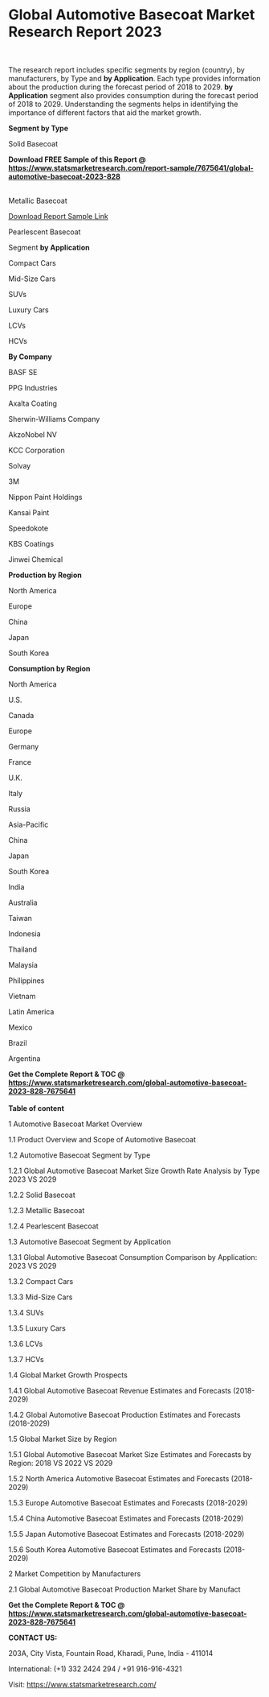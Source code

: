 <h1>Global Automotive Basecoat Market Research Report 2023</h1><br/><p>The research report includes specific segments by region (country), by manufacturers, by Type and <strong>by Application</strong>. Each type provides information about the production during the forecast period of 2018 to 2029. <strong>by Application</strong> segment also provides consumption during the forecast period of 2018 to 2029. Understanding the segments helps in identifying the importance of different factors that aid the market growth.</p><p><strong>Segment by Type</strong></p><p>Solid Basecoat</p><div><b>Download FREE Sample of this Report @ <a href="https://www.statsmarketresearch.com/download-free-sample/7675641/global-automotive-basecoat-2023-828">https://www.statsmarketresearch.com/report-sample/7675641/global-automotive-basecoat-2023-828</a></b></div><br><p>Metallic Basecoat</p><p><a href="https://www.statsmarketresearch.com/download-free-sample/7675641/global-automotive-basecoat-2023-828">Download Report Sample Link</a></p><p>Pearlescent Basecoat</p><p>Segment <strong>by Application</strong></p><p>Compact Cars</p><p>Mid-Size Cars</p><p>SUVs</p><p>Luxury Cars</p><p>LCVs</p><p>HCVs</p><p><strong>By Company</strong></p><p>BASF SE</p><p>PPG Industries</p><p>Axalta Coating</p><p>Sherwin-Williams Company</p><p>AkzoNobel NV</p><p>KCC Corporation</p><p>Solvay</p><p>3M</p><p>Nippon Paint Holdings</p><p>Kansai Paint</p><p>Speedokote</p><p>KBS Coatings</p><p>Jinwei Chemical</p><p><strong>Production by Region</strong></p><p>North America</p><p>Europe</p><p>China</p><p>Japan</p><p>South Korea</p><p><strong>Consumption by Region</strong></p><p>North America</p><p>U.S.</p><p>Canada</p><p>Europe</p><p>Germany</p><p>France</p><p>U.K.</p><p>Italy</p><p>Russia</p><p>Asia-Pacific</p><p>China</p><p>Japan</p><p>South Korea</p><p>India</p><p>Australia</p><p>Taiwan</p><p>Indonesia</p><p>Thailand</p><p>Malaysia</p><p>Philippines</p><p>Vietnam</p><p>Latin America</p><p>Mexico</p><p>Brazil</p><p>Argentina</p><div><b>Get the Complete Report & TOC @ <a href="https://www.statsmarketresearch.com/global-automotive-basecoat-2023-828-7675641">https://www.statsmarketresearch.com/global-automotive-basecoat-2023-828-7675641</a></b></div><br><b>Table of content</b><p>1 Automotive Basecoat Market Overview<br />
 
  1.1 Product Overview and Scope of Automotive Basecoat<br />
 
  1.2 Automotive Basecoat Segment by Type<br />
 
  1.2.1 Global Automotive Basecoat Market Size Growth Rate Analysis by Type 2023 VS 2029<br />
 
  1.2.2 Solid Basecoat<br />
 
  1.2.3 Metallic Basecoat<br />
 
  1.2.4 Pearlescent Basecoat<br />
 
  1.3 Automotive Basecoat Segment by Application<br />
 
  1.3.1 Global Automotive Basecoat Consumption Comparison by Application: 2023 VS 2029<br />
 
  1.3.2 Compact Cars<br />
 
  1.3.3 Mid-Size Cars<br />
 
  1.3.4 SUVs<br />
 
  1.3.5 Luxury Cars<br />
 
  1.3.6 LCVs<br />
 
  1.3.7 HCVs<br />
 
  1.4 Global Market Growth Prospects<br />
 
  1.4.1 Global Automotive Basecoat Revenue Estimates and Forecasts (2018-2029)<br />
 
  1.4.2 Global Automotive Basecoat Production Estimates and Forecasts (2018-2029)<br />
 
  1.5 Global Market Size by Region<br />
 
  1.5.1 Global Automotive Basecoat Market Size Estimates and Forecasts by Region: 2018 VS 2022 VS 2029<br />
 
  1.5.2 North America Automotive Basecoat Estimates and Forecasts (2018-2029)<br />
 
  1.5.3 Europe Automotive Basecoat Estimates and Forecasts (2018-2029)<br />
 
  1.5.4 China Automotive Basecoat Estimates and Forecasts (2018-2029)<br />
 
  1.5.5 Japan Automotive Basecoat Estimates and Forecasts (2018-2029)<br />
 
  1.5.6 South Korea Automotive Basecoat Estimates and Forecasts (2018-2029)<br />
 
 2 Market Competition by Manufacturers<br />
 
  2.1 Global Automotive Basecoat Production Market Share by Manufact<br><div><b>Get the Complete Report & TOC @ <a href="https://www.statsmarketresearch.com/global-automotive-basecoat-2023-828-7675641">https://www.statsmarketresearch.com/global-automotive-basecoat-2023-828-7675641</a></b></div></p>
 
 <b>CONTACT US:</b><br>
 
 203A, City Vista, Fountain Road, Kharadi, Pune, India - 411014 <br>
 
 International: (+1) 332 2424 294 / +91 916-916-4321<br>
 
 Visit: <a href="https://www.statsmarketresearch.com/">https://www.statsmarketresearch.com/</a>
 
 <br>